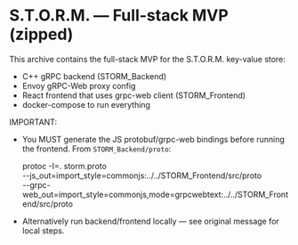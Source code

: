 # S.T.O.R.M. — Full-stack MVP (zipped)

This archive contains the full-stack MVP for the S.T.O.R.M. key-value store:
- C++ gRPC backend (STORM_Backend)
- Envoy gRPC-Web proxy config
- React frontend that uses grpc-web client (STORM_Frontend)
- docker-compose to run everything

IMPORTANT:
* You MUST generate the JS protobuf/grpc-web bindings before running the frontend. From `STORM_Backend/proto`:

  protoc -I=. storm.proto \
    --js_out=import_style=commonjs:../../STORM_Frontend/src/proto \
    --grpc-web_out=import_style=commonjs,mode=grpcwebtext:../../STORM_Frontend/src/proto

* Alternatively run backend/frontend locally — see original message for local steps.

